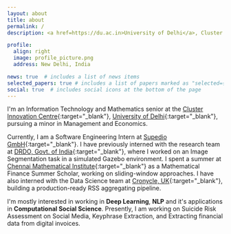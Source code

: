 ```yaml
---
layout: about
title: about
permalink: /
description: <a href=https://du.ac.in>University of Delhi</a>, Cluster Innovation Centre | harshit113 [at] ducic [dot] ac [dot] in

profile:
  align: right
  image: profile_picture.png
  address: New Delhi, India

news: true  # includes a list of news items
selected_papers: true # includes a list of papers marked as "selected={true}"
social: true  # includes social icons at the bottom of the page
---
```


I'm an Information Technology and Mathematics senior at the [Cluster Innovation Centre](https://ducic.ac.in){:target="\_blank"}, [University of Delhi](https://du.ac.in){:target="\_blank"}, pursuing a minor in Management and Economics.

Currently, I am a Software Engineering Intern at [Supedio GmbH](https://supedio.com){:target="\_blank"}. I have previously interned with the research team at [DRDO, Govt. of India](https://www.drdo.gov.in/home){:target="\_blank"}, where I worked on an Image Segmentation task in a simulated Gazebo environment. I spent a summer at [Chennai Mathematical Institute](https://www.cmi.ac.in/){:target="\_blank"} as a Mathematical Finance Summer Scholar, working on sliding-window approaches. I have also interned with the Data Science team at [Cronycle, UK](https://cronycle.com){:target="\_blank"}, building a production-ready RSS aggregating pipeline.

I'm mostly interested in working in **Deep Learning**, **NLP** and it's applications in **Computational Social Science**. Presently, I am working on Suicide Risk Assessment on Social Media, Keyphrase Extraction, and Extracting financial data from digital invoices.
